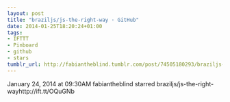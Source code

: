 ```yaml
---
layout: post
title: "braziljs/js-the-right-way · GitHub"
date: 2014-01-25T18:20:24+01:00
tags:
- IFTTT
- Pinboard
- github
- stars
tumblr_url: http://fabiantheblind.tumblr.com/post/74505180293/braziljs-js-the-right-way-github
---
```

January 24, 2014 at 09:30AM
fabiantheblind starred braziljs/js-the-right-wayhttp://ift.tt/OQuGNb
